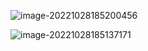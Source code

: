 

![image-20221028185200456](C:\Users\z1769\AppData\Roaming\Typora\typora-user-images\image-20221028185200456.png)

![image-20221028185137171](C:\Users\z1769\AppData\Roaming\Typora\typora-user-images\image-20221028185137171.png)